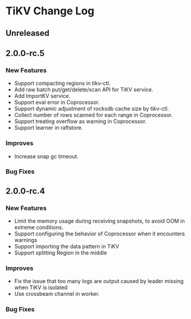 # TiKV Change Log

## Unreleased

## 2.0.0-rc.5
### New Features
* Support compacting regions in tikv-ctl.
* Add raw batch put/get/delete/scan API for TiKV service.
* Add ImportKV service.
* Support eval error in Coprocessor.
* Support dynamic adjustment of rocksdb cache size by tikv-ctl.
* Collect number of rows scanned for each range in Coprocessor.
* Support treating overflow as warning in Coprocessor.
* Support learner in raftstore.
### Improves
* Increase snap gc timeout.
### Bug Fixes

## 2.0.0-rc.4
### New Features
* Limit the memory usage during receiving snapshots, to avoid OOM in extreme conditions.
* Support configuring the behavior of Coprocessor when it encounters warnings
* Support importing the data pattern in TiKV
* Support splitting Region in the middle
### Improves
* Fix the issue that too many logs are output caused by leader missing when TiKV is isolated
* Use crossbeam channel in worker.
### Bug Fixes
